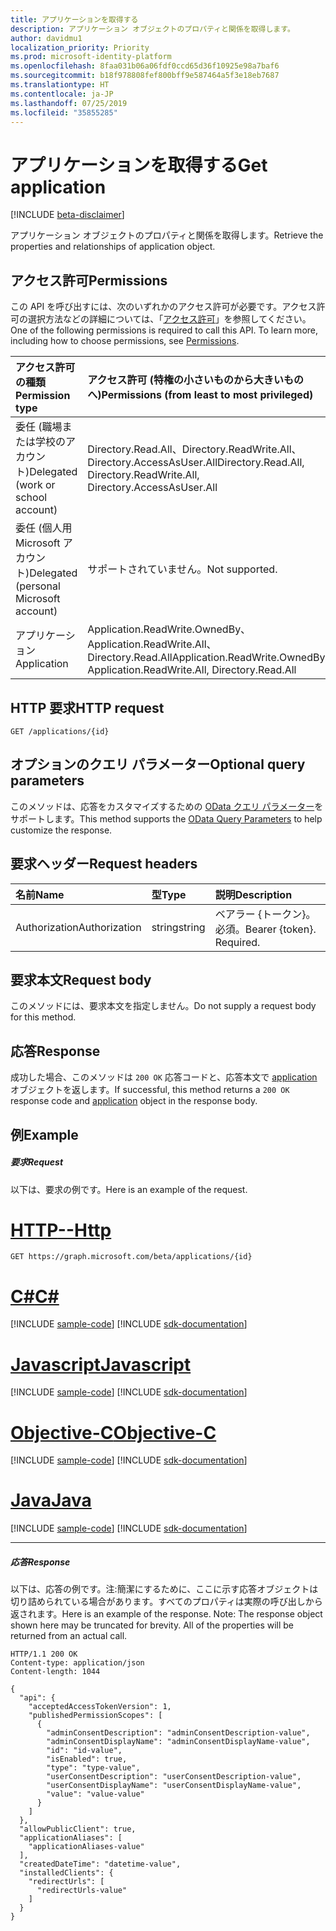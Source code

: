 ```yaml
---
title: アプリケーションを取得する
description: アプリケーション オブジェクトのプロパティと関係を取得します。
author: davidmu1
localization_priority: Priority
ms.prod: microsoft-identity-platform
ms.openlocfilehash: 8faa031b06a06fdf0ccd65d36f10925e98a7baf6
ms.sourcegitcommit: b18f978808fef800bff9e587464a5f3e18eb7687
ms.translationtype: HT
ms.contentlocale: ja-JP
ms.lasthandoff: 07/25/2019
ms.locfileid: "35855285"
---
```

# <a name="get-application"></a><span data-ttu-id="c90da-103">アプリケーションを取得する</span><span class="sxs-lookup"><span data-stu-id="c90da-103">Get application</span></span>

[!INCLUDE [beta-disclaimer](../../includes/beta-disclaimer.md)]

<span data-ttu-id="c90da-104">アプリケーション オブジェクトのプロパティと関係を取得します。</span><span class="sxs-lookup"><span data-stu-id="c90da-104">Retrieve the properties and relationships of application object.</span></span>

## <a name="permissions"></a><span data-ttu-id="c90da-105">アクセス許可</span><span class="sxs-lookup"><span data-stu-id="c90da-105">Permissions</span></span>
<span data-ttu-id="c90da-p101">この API を呼び出すには、次のいずれかのアクセス許可が必要です。アクセス許可の選択方法などの詳細については、「[アクセス許可](/graph/permissions-reference)」を参照してください。</span><span class="sxs-lookup"><span data-stu-id="c90da-p101">One of the following permissions is required to call this API. To learn more, including how to choose permissions, see [Permissions](/graph/permissions-reference).</span></span>

|<span data-ttu-id="c90da-108">アクセス許可の種類</span><span class="sxs-lookup"><span data-stu-id="c90da-108">Permission type</span></span>      | <span data-ttu-id="c90da-109">アクセス許可 (特権の小さいものから大きいものへ)</span><span class="sxs-lookup"><span data-stu-id="c90da-109">Permissions (from least to most privileged)</span></span>              |
|:--------------------|:---------------------------------------------------------|
|<span data-ttu-id="c90da-110">委任 (職場または学校のアカウント)</span><span class="sxs-lookup"><span data-stu-id="c90da-110">Delegated (work or school account)</span></span> | <span data-ttu-id="c90da-111">Directory.Read.All、Directory.ReadWrite.All、Directory.AccessAsUser.All</span><span class="sxs-lookup"><span data-stu-id="c90da-111">Directory.Read.All, Directory.ReadWrite.All, Directory.AccessAsUser.All</span></span>    |
|<span data-ttu-id="c90da-112">委任 (個人用 Microsoft アカウント)</span><span class="sxs-lookup"><span data-stu-id="c90da-112">Delegated (personal Microsoft account)</span></span> | <span data-ttu-id="c90da-113">サポートされていません。</span><span class="sxs-lookup"><span data-stu-id="c90da-113">Not supported.</span></span>    |
|<span data-ttu-id="c90da-114">アプリケーション</span><span class="sxs-lookup"><span data-stu-id="c90da-114">Application</span></span> | <span data-ttu-id="c90da-115">Application.ReadWrite.OwnedBy、Application.ReadWrite.All、Directory.Read.All</span><span class="sxs-lookup"><span data-stu-id="c90da-115">Application.ReadWrite.OwnedBy, Application.ReadWrite.All, Directory.Read.All</span></span> |

## <a name="http-request"></a><span data-ttu-id="c90da-116">HTTP 要求</span><span class="sxs-lookup"><span data-stu-id="c90da-116">HTTP request</span></span>
<!-- { "blockType": "ignored" } -->
```http
GET /applications/{id}
```
## <a name="optional-query-parameters"></a><span data-ttu-id="c90da-117">オプションのクエリ パラメーター</span><span class="sxs-lookup"><span data-stu-id="c90da-117">Optional query parameters</span></span>
<span data-ttu-id="c90da-118">このメソッドは、応答をカスタマイズするための [OData クエリ パラメーター](https://developer.microsoft.com/graph/docs/concepts/query_parameters)をサポートします。</span><span class="sxs-lookup"><span data-stu-id="c90da-118">This method supports the [OData Query Parameters](https://developer.microsoft.com/graph/docs/concepts/query_parameters) to help customize the response.</span></span>

## <a name="request-headers"></a><span data-ttu-id="c90da-119">要求ヘッダー</span><span class="sxs-lookup"><span data-stu-id="c90da-119">Request headers</span></span>
| <span data-ttu-id="c90da-120">名前</span><span class="sxs-lookup"><span data-stu-id="c90da-120">Name</span></span>       | <span data-ttu-id="c90da-121">型</span><span class="sxs-lookup"><span data-stu-id="c90da-121">Type</span></span> | <span data-ttu-id="c90da-122">説明</span><span class="sxs-lookup"><span data-stu-id="c90da-122">Description</span></span>|
|:-----------|:------|:----------|
| <span data-ttu-id="c90da-123">Authorization</span><span class="sxs-lookup"><span data-stu-id="c90da-123">Authorization</span></span>  | <span data-ttu-id="c90da-124">string</span><span class="sxs-lookup"><span data-stu-id="c90da-124">string</span></span>  | <span data-ttu-id="c90da-p102">ベアラー {トークン}。必須。</span><span class="sxs-lookup"><span data-stu-id="c90da-p102">Bearer {token}. Required.</span></span>  |

## <a name="request-body"></a><span data-ttu-id="c90da-127">要求本文</span><span class="sxs-lookup"><span data-stu-id="c90da-127">Request body</span></span>
<span data-ttu-id="c90da-128">このメソッドには、要求本文を指定しません。</span><span class="sxs-lookup"><span data-stu-id="c90da-128">Do not supply a request body for this method.</span></span>

## <a name="response"></a><span data-ttu-id="c90da-129">応答</span><span class="sxs-lookup"><span data-stu-id="c90da-129">Response</span></span>

<span data-ttu-id="c90da-130">成功した場合、このメソッドは `200 OK` 応答コードと、応答本文で [application](../resources/application.md) オブジェクトを返します。</span><span class="sxs-lookup"><span data-stu-id="c90da-130">If successful, this method returns a `200 OK` response code and [application](../resources/application.md) object in the response body.</span></span>
## <a name="example"></a><span data-ttu-id="c90da-131">例</span><span class="sxs-lookup"><span data-stu-id="c90da-131">Example</span></span>
##### <a name="request"></a><span data-ttu-id="c90da-132">要求</span><span class="sxs-lookup"><span data-stu-id="c90da-132">Request</span></span>
<span data-ttu-id="c90da-133">以下は、要求の例です。</span><span class="sxs-lookup"><span data-stu-id="c90da-133">Here is an example of the request.</span></span>

# <a name="httptabhttp"></a>[<span data-ttu-id="c90da-134">HTTP</span><span class="sxs-lookup"><span data-stu-id="c90da-134">--Http</span></span>](#tab/http)
<!-- {
  "blockType": "request",
  "name": "get_application"
}-->
```http
GET https://graph.microsoft.com/beta/applications/{id}
```
# <a name="ctabcsharp"></a>[<span data-ttu-id="c90da-135">C#</span><span class="sxs-lookup"><span data-stu-id="c90da-135">C#</span></span>](#tab/csharp)
[!INCLUDE [sample-code](../includes/snippets/csharp/get-application-csharp-snippets.md)]
[!INCLUDE [sdk-documentation](../includes/snippets/snippets-sdk-documentation-link.md)]

# <a name="javascripttabjavascript"></a>[<span data-ttu-id="c90da-136">Javascript</span><span class="sxs-lookup"><span data-stu-id="c90da-136">Javascript</span></span>](#tab/javascript)
[!INCLUDE [sample-code](../includes/snippets/javascript/get-application-javascript-snippets.md)]
[!INCLUDE [sdk-documentation](../includes/snippets/snippets-sdk-documentation-link.md)]

# <a name="objective-ctabobjc"></a>[<span data-ttu-id="c90da-137">Objective-C</span><span class="sxs-lookup"><span data-stu-id="c90da-137">Objective-C</span></span>](#tab/objc)
[!INCLUDE [sample-code](../includes/snippets/objc/get-application-objc-snippets.md)]
[!INCLUDE [sdk-documentation](../includes/snippets/snippets-sdk-documentation-link.md)]

# <a name="javatabjava"></a>[<span data-ttu-id="c90da-138">Java</span><span class="sxs-lookup"><span data-stu-id="c90da-138">Java</span></span>](#tab/java)
[!INCLUDE [sample-code](../includes/snippets/java/get-application-java-snippets.md)]
[!INCLUDE [sdk-documentation](../includes/snippets/snippets-sdk-documentation-link.md)]

---

##### <a name="response"></a><span data-ttu-id="c90da-139">応答</span><span class="sxs-lookup"><span data-stu-id="c90da-139">Response</span></span>
<span data-ttu-id="c90da-p103">以下は、応答の例です。注:簡潔にするために、ここに示す応答オブジェクトは切り詰められている場合があります。すべてのプロパティは実際の呼び出しから返されます。</span><span class="sxs-lookup"><span data-stu-id="c90da-p103">Here is an example of the response. Note: The response object shown here may be truncated for brevity. All of the properties will be returned from an actual call.</span></span>
<!-- {
  "blockType": "response",
  "truncated": true,
  "@odata.type": "microsoft.graph.application"
} -->
```http
HTTP/1.1 200 OK
Content-type: application/json
Content-length: 1044

{
  "api": {
    "acceptedAccessTokenVersion": 1,
    "publishedPermissionScopes": [
      {
        "adminConsentDescription": "adminConsentDescription-value",
        "adminConsentDisplayName": "adminConsentDisplayName-value",
        "id": "id-value",
        "isEnabled": true,
        "type": "type-value",
        "userConsentDescription": "userConsentDescription-value",
        "userConsentDisplayName": "userConsentDisplayName-value",
        "value": "value-value"
      }
    ]
  },
  "allowPublicClient": true,
  "applicationAliases": [
    "applicationAliases-value"
  ],
  "createdDateTime": "datetime-value",
  "installedClients": {
    "redirectUrls": [
      "redirectUrls-value"
    ]
  }
}
```

<!-- uuid: 8fcb5dbc-d5aa-4681-8e31-b001d5168d79
2015-10-25 14:57:30 UTC -->
<!--
{
  "type": "#page.annotation",
  "description": "Get application",
  "keywords": "",
  "section": "documentation",
  "tocPath": "",
  "suppressions": [
  ]
}
-->
